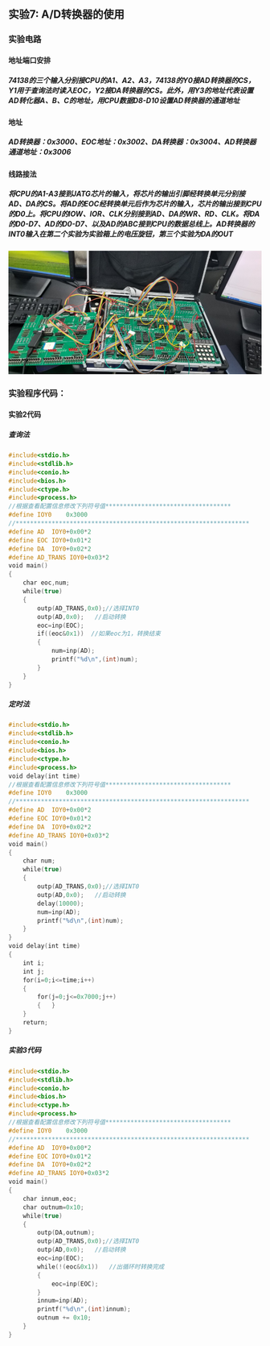 ## 实验7: A/D转换器的使用

### 实验电路

#### 地址端口安排

##### 74138的三个输入分别接CPU的A1、A2、A3，74138的Y0接AD转换器的CS，Y1用于查询法时读入EOC，Y2接DA转换器的CS。此外，用Y3的地址代表设置AD转化器A、B、C的地址，用CPU数据D8-D10设置AD转换器的通道地址

#### 地址

##### AD转换器：0x3000、EOC地址：0x3002、DA转换器：0x3004、AD转换器通道地址：0x3006

#### 线路接法

##### 将CPU的A1-A3接到JATG芯片的输入，将芯片的输出引脚经转换单元分别接AD、DA的CS。将AD的EOC经转换单元后作为芯片的输入，芯片的输出接到CPU的D0上。将CPU的IOW、IOR、CLK分别接到AD、DA的WR、RD、CLK。将DA的D0-D7、AD的D0-D7、以及AD的ABC接到CPU的数据总线上。AD转换器的INT0输入在第二个实验为实验箱上的电压旋钮，第三个实验为DA的OUT

![7-1](lab7-1.png)

### 实验程序代码：

#### 实验2代码

##### 查询法

```c
#include<stdio.h>  
#include<stdlib.h>  
#include<conio.h>  
#include<bios.h>  
#include<ctype.h>  
#include<process.h>  
//根据查看配置信息修改下列符号值***********************************  
#define IOY0    0x3000  
//*****************************************************************  
#define AD  IOY0+0x00*2  
#define EOC IOY0+0x01*2  
#define DA  IOY0+0x02*2  
#define AD_TRANS IOY0+0x03*2  
void main()  
{  
    char eoc,num;  
    while(true)  
    {  
        outp(AD_TRANS,0x0);//选择INT0  
        outp(AD,0x0);   //启动转换  
        eoc=inp(EOC);  
        if((eoc&0x1))  //如果eoc为1，转换结束  
        {  
            num=inp(AD);  
            printf("%d\n",(int)num);  
        }  
    }  
}
```

##### 定时法

```c
#include<stdio.h>  
#include<stdlib.h>  
#include<conio.h>  
#include<bios.h>  
#include<ctype.h>  
#include<process.h>  
void delay(int time)  
//根据查看配置信息修改下列符号值***********************************  
#define IOY0    0x3000  
//*****************************************************************  
#define AD  IOY0+0x00*2  
#define EOC IOY0+0x01*2  
#define DA  IOY0+0x02*2  
#define AD_TRANS IOY0+0x03*2  
void main()  
{  
    char num;  
    while(true)  
    {  
        outp(AD_TRANS,0x0);//选择INT0  
        outp(AD,0x0);   //启动转换  
        delay(10000);  
        num=inp(AD);  
        printf("%d\n",(int)num);  
    }  
}             
void delay(int time)  
{  
    int i;  
    int j;  
    for(i=0;i<=time;i++)  
    {  
        for(j=0;j<=0x7000;j++)  
        {   }  
    }  
    return;  
}    
```

##### 实验3代码

```c
#include<stdio.h>    
#include<stdlib.h>    
#include<conio.h>    
#include<bios.h>    
#include<ctype.h>    
#include<process.h>    
//根据查看配置信息修改下列符号值***********************************    
#define IOY0    0x3000    
//*****************************************************************    
#define AD  IOY0+0x00*2    
#define EOC IOY0+0x01*2    
#define DA  IOY0+0x02*2    
#define AD_TRANS IOY0+0x03*2    
void main()    
{    
    char innum,eoc;    
    char outnum=0x10;    
    while(true)    
    {    
        outp(DA,outnum);    
        outp(AD_TRANS,0x0);//选择INT0    
        outp(AD,0x0);   //启动转换    
        eoc=inp(EOC);    
        while(!(eoc&0x1))   //出循环时转换完成    
        {    
            eoc=inp(EOC);    
        }    
        innum=inp(AD);    
        printf("%d\n",(int)innum);    
        outnum += 0x10;    
    }    
}               

```

